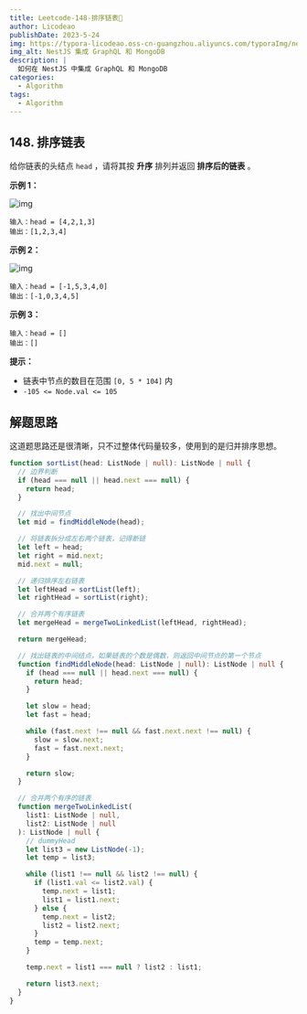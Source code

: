 ```yaml
---
title: Leetcode-148-排序链表📌
author: Licodeao
publishDate: 2023-5-24
img: https://typora-licodeao.oss-cn-guangzhou.aliyuncs.com/typoraImg/nestjs-graphql-mongodb.webp
img_alt: NestJS 集成 GraphQL 和 MongoDB
description: |
  如何在 NestJS 中集成 GraphQL 和 MongoDB
categories:
  - Algorithm
tags:
  - Algorithm
---
```


## 148. 排序链表

给你链表的头结点 `head` ，请将其按 **升序** 排列并返回 **排序后的链表** 。

**示例 1：**

![img](https://assets.leetcode.com/uploads/2020/09/14/sort_list_1.jpg)

```
输入：head = [4,2,1,3]
输出：[1,2,3,4]
```

**示例 2：**

![img](https://assets.leetcode.com/uploads/2020/09/14/sort_list_2.jpg)

```
输入：head = [-1,5,3,4,0]
输出：[-1,0,3,4,5]
```

**示例 3：**

```
输入：head = []
输出：[]
```

**提示：**

- 链表中节点的数目在范围 `[0, 5 * 104]` 内
- `-105 <= Node.val <= 105`

## 解题思路

这道题思路还是很清晰，只不过整体代码量较多，使用到的是归并排序思想。

```typescript
function sortList(head: ListNode | null): ListNode | null {
  // 边界判断
  if (head === null || head.next === null) {
    return head;
  }

  // 找出中间节点
  let mid = findMiddleNode(head);

  // 将链表拆分成左右两个链表，记得断链
  let left = head;
  let right = mid.next;
  mid.next = null;

  // 递归排序左右链表
  let leftHead = sortList(left);
  let rightHead = sortList(right);

  // 合并两个有序链表
  let mergeHead = mergeTwoLinkedList(leftHead, rightHead);

  return mergeHead;

  // 找出链表的中间结点，如果链表的个数是偶数，则返回中间节点的第一个节点
  function findMiddleNode(head: ListNode | null): ListNode | null {
    if (head === null || head.next === null) {
      return head;
    }

    let slow = head;
    let fast = head;

    while (fast.next !== null && fast.next.next !== null) {
      slow = slow.next;
      fast = fast.next.next;
    }

    return slow;
  }

  // 合并两个有序的链表
  function mergeTwoLinkedList(
    list1: ListNode | null,
    list2: ListNode | null
  ): ListNode | null {
    // dummyHead
    let list3 = new ListNode(-1);
    let temp = list3;

    while (list1 !== null && list2 !== null) {
      if (list1.val <= list2.val) {
        temp.next = list1;
        list1 = list1.next;
      } else {
        temp.next = list2;
        list2 = list2.next;
      }
      temp = temp.next;
    }

    temp.next = list1 === null ? list2 : list1;

    return list3.next;
  }
}
```
